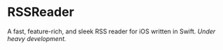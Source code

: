 # RSSReader
A fast, feature-rich, and sleek RSS reader for iOS written in Swift.
*Under heavy development.*
